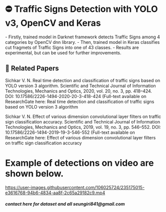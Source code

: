 <h1> ⛔️ Traffic Signs Detection with YOLO v3, OpenCV and Keras </h1>
- Firstly, trained model in Darknet framework detects Traffic Signs among 4 categories by OpenCV dnn library.
- Then, trained model in Keras classifies cut fragmets of Traffic Signs into one of 43 classes.
- Results are experimental, but can be used for further improvements.


<h2> 📰 Related Papers </h2>
<p1> Sichkar V. N. Real time detection and classification of traffic signs based on YOLO version 3 algorithm. Scientific and Technical Journal of Information Technologies, Mechanics and Optics, 2020, vol. 20, no. 3, pp. 418–424. DOI: 10.17586/2226-1494-2020-20-3-418-424 (Full-text available on ResearchGate here: Real time detection and classification of traffic signs based on YOLO version 3 algorithm </p1>


<p1> Sichkar V. N. Effect of various dimension convolutional layer filters on traffic sign classification accuracy. Scientific and Technical Journal of Information Technologies, Mechanics and Optics, 2019, vol. 19, no. 3, pp. 546–552. DOI: 10.17586/2226-1494-2019-19-3-546-552 (Full-text available on ResearchGate here: Effect of various dimension convolutional layer filters on traffic sign classification accuracy </p1>

# Example of detections on video are shown below. 

https://user-images.githubusercontent.com/106025724/235175015-e3616768-94b6-4834-aa8f-2c65a29182c9.mp4

<h5> contact here for dataset and all seungiri841@gmail.com </h5>
